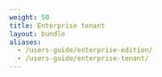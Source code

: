 ```yaml
---
weight: 50
title: Enterprise tenant
layout: bundle
aliases:
  - /users-guide/enterprise-edition/
  - /users-guide/enterprise-tenant/
---
```

